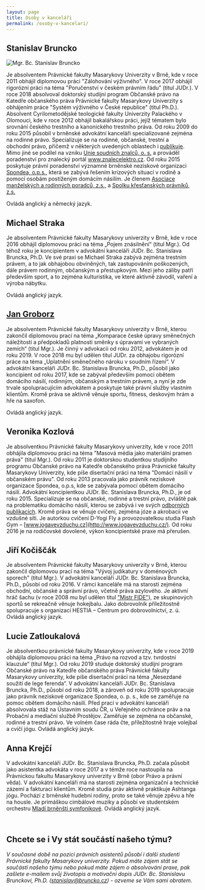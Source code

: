 ```yaml
---
layout: page
title: Osoby v kanceláři
permalink: /osoby-v-kancelari/
---
```


## Stanislav Bruncko


![Mgr. Bc. Stanislav Bruncko]({{site.baseurl}}/www/img/SB.jpg)

Je absolventem Právnické fakulty Masarykovy Univerzity v Brně, kde v roce 2011 obhájil diplomovou práci "Zálohování výživného". V roce 2017 obhájil rigorózní práci na téma "Poručenství v českém právním řádu" (titul JUDr.). V roce 2018 absolvoval doktorský studijní program Občanské právo na Katedře občanského práva Právnické fakulty Masarykovy Univerzity s obhájením práce "Systém výživného v České republice" (titul Ph.D.).
Absolvent Cyrilometodějské teologické fakulty Univerzity Palackého v Olomouci, kde v roce 2012 obhájil bakalářskou práci, jejíž tématem bylo srovnání českého trestního a kanonického trestního práva.
Od roku 2009 do roku 2015 působil v brněnské advokátní kanceláři specializované zejména na rodinné právo.
Specializuje se na rodinné, občanské, trestní a obchodní právo, přičemž v některých uvedených oblastech i [publikuje]({{site.baseurl}}/publikacni-cinnost#bruncko).
Mimo jiné se podílel na vzniku [Unie soudních znalců, o. s.](http://uniesoudnichznalcu.cz/) a prováděl poradenství pro znalecký portál www.znalecelektro.cz. Od roku 2015 poskytuje právní poradenství významné brněnské neziskové organizaci [Spondea, o.p.s.](https://www.spondea.cz/), která se zabývá řešením krizových situací v rodině a pomocí osobám postiženým domácím násilím. Je členem [Asociace manželských a rodinných poradců, z.s.,](http://www.amrp.cz/) a [Spolku křesťanských právníků, z.s.](https://krestanstipravnici.cz/)

Ovládá anglický a německý jazyk.



## Michael Straka 
Je absolventem Právnické fakulty Masarykovy univerzity v Brně, kde v roce 2016 obhájil diplomovou práci na téma „Pojem znásilnění“ (titul Mgr.). Od téhož roku je koncipientem v advokátní kanceláři JUDr. Bc. Stanislava Bruncka, Ph.D. Ve své praxi se Michael Straka zabývá zejména trestním právem, a to jak obhajobou obviněných, tak zastupováním poškozených, dále právem rodinným, občanským a přestupkovým.
Mezi jeho záliby patří především sport, a to zejména kulturistika, ve které aktivně závodil, vaření a výroba nábytku.  

Ovládá anglický jazyk.


## [Jan Groborz](https://www.groborz.cz/) 
Je absolventem Právnické fakulty Masarykovy univerzity v Brně, kterou zakončil diplomovou prací na téma „Komparace české úpravy směnečných náležitostí a předpokladů platnosti směnky s úpravami ve vybraných zemích“ (titul Mgr.). Je činný v advokacii od roku 2012, advokátem je od roku 2019. V roce 2018 mu byl udělen titul JUDr. za obhajobu rigorózní práce na téma „Uplatnění směnečného nároku v soudním řízení“. V advokátní kanceláři JUDr. Bc. Stanislava Bruncka, Ph.D., působil jako koncipient od roku 2017, kde se zabýval především pomocí obětem domácího násilí, rodinným, občanským a trestním právem, a nyní je zde trvale spolupracujícím advokátem a poskytuje také právní služby vlastním klientům.
Kromě práva se aktivně věnuje sportu, fitness, deskovým hrám a hře na saxofon.

Ovládá anglický jazyk.


## Veronika Kozlová 
Je absolventkou Právnické fakulty Masarykovy univerzity, kde v roce 2011 obhájila diplomovou práci na téma "Masová média jako materiální pramen práva" (titul Mgr.). Od roku 2011 je doktorskou studentkou studijního programu Občanské právo na Katedře občanského práva Právnické fakulty Masarykovy Univerzity, kde píše disertační práci na téma "Domácí násilí v občanském právu".
Od roku 2013 pracovala jako právník neziskové organizace Spondea, o.p.s, kde se zabývala pomocí obětem domácího násilí.
Advokátní koncipientkou JUDr. Bc. Stanislava Bruncka, Ph.D., je od roku 2015. Specializuje se na občanské, rodinné a trestní právo, zvláště pak na problematiku domácího násilí, kterou se zabývá i ve svých [odborných publikacích]({{site.baseurl}}/publikacni-cinnost#kozlova).
Kromě práva se věnuje cvičení, zejména józe a akrobacii ve vzdušné síti. Je autorkou cvičení D-Yogi Fly a provozovatelkou studia Flash Gym – [www.jogavevzduchu.cz](http://www.jogavevzduchu.cz/).
Od roku 2016 je na rodičovské dovolené, výkon koncipientské praxe má přerušen.


## Jiří Kočiščák
Je absolventem Právnické fakulty Masarykovy univerzity v Brně, kterou zakončil diplomovou prací na téma "Vývoj judikatury v doménových sporech" (titul Mgr.). V advokátní kanceláři JUDr. Bc. Stanislava Bruncka, Ph.D., působí od roku 2016. V rámci kanceláře má na starosti zejména obchodní, občanské a správní právo, včetně práva azylového. 
Je aktivní hráč šachu (v roce 2008 mu byl udělen titul ["Mistr FIDE"](https://ratings.fide.com/topfed.phtml?ina=1&country=CZE)), ze skupinových sportů se rekreačně věnuje hokejbalu. Jako dobrovolník příležitostně spolupracuje s organizací HESTIA – Centrum pro dobrovolnictví, z. ú. Ovládá anglický jazyk.


## Lucie Zatloukalová
Je absolventkou právnické fakulty Masarykovy univerzity, kde v roce 2019 obhájila diplomovou práci na téma „Právo na rozvod a tzv. tvrdostní klauzule“ (titul Mgr.). Od roku 2019 studuje doktorský studijní program Občanské právo na Katedře občanského práva Právnické fakulty Masarykovy univerzity, kde píše disertační práci na téma „Nesezdané soužití de lege ferenda“. 
V advokátní kanceláři JUDr. Bc. Stanislava Bruncka, Ph.D., působí od roku 2018, a zároveň od roku 2019 spolupracuje jako právník neziskové organizace Spondea, o. p. s., kde se zaměřuje na pomoc obětem domácího násilí. Před prací v advokátní kanceláři absolvovala stáž na Ústavním soudu ČR, u Veřejného ochránce práv a na Probační a mediační službě Prostějov. Zaměřuje se zejména na občanské, rodinné a trestní právo. Ve volném čase ráda čte, příležitostně hraje volejbal a cvičí jógu. Ovládá anglický jazyk.


## Anna Krejčí
V advokátní kanceláři JUDr. Bc. Stanislava Bruncka, Ph.D. začala působit jako asistentka advokáta v roce 2017
a v témže roce nastoupila na Právnickou fakultu Masarykovy univerzity v Brně (obor Právo a právní věda). V advokátní kanceláři má na starosti zejména organizační a technické zázemí a fakturaci klientům.
Kromě studia práv aktivně praktikuje Ashtanga jógu. Pochází z brněnské hudební rodiny, proto se také 
věnuje zpěvu a hře na housle. Je primáškou cimbálové muziky a působí ve studentském orchestru
[Mladí brněnští symfonikové](https://www.facebook.com/orchestr.mbs). Ovládá anglický jazyk.

 

## Chcete se i Vy stát součástí našeho týmu?
_V současné době na pozici právních asistentů působí i další studenti Právnické fakulty Masarykovy univerzity. Pokud máte zájem stát se součástí našeho týmu nebo pokud máte zájem o absolvování praxe, pak zašlete e-mailem svůj životopis a motivační dopis JUDr. Bc. Stanislavu Brunckovi, Ph.D. ([stanislav@bruncko.cz](mailto:stanislav@bruncko.cz)) - ozveme se Vám sami obratem._

